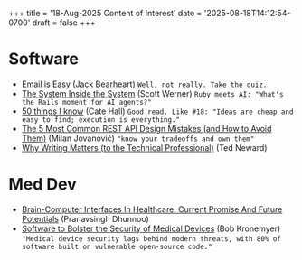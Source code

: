 +++
title = '18-Aug-2025 Content of Interest'
date = '2025-08-18T14:12:54-0700'
draft = false
+++


# Software

-   [Email is Easy](https://e-mail.wtf/) (Jack Bearheart)  `Well, not really. Take the quiz.`
-   [The System Inside the System](https://worksonmymachine.ai/p/the-system-inside-the-system) (Scott Werner) `Ruby meets AI: "What's the Rails moment for AI agents?"`
-   [50 things I know](https://usefulfictions.substack.com/p/50-things-i-know) (Cate Hall) `Good read. Like #18: "Ideas are cheap and easy to find; execution is everything."`
-   [The 5 Most Common REST API Design Mistakes (and How to Avoid Them)](https://www.milanjovanovic.tech/blog/the-5-most-common-rest-api-design-mistakes-and-how-to-avoid-them) (Milan Jovanović) `"know your tradeoffs and own them"`
-   [Why Writing Matters (to the Technical Professional)](http://blogs.newardassociates.com/blog/2025/why-writing-matters.html)
    (Ted Neward)


# Med Dev

-   [Brain-Computer Interfaces In Healthcare: Current Promise And Future Potentials](https://medicalfuturist.com/brain-computer-interfaces-in-healthcare-current-promise-and-future-potentials) (Pranavsingh Dhunnoo)
-   [Software to Bolster the Security of Medical Devices](https://www.google.com/url?rct=j&sa=t&url=https://www.mddionline.com/software/software-to-bolster-the-security-of-medical-devices&ct=ga&cd=CAIyGjdmYTYyZTUxM2FiM2QxMmY6Y29tOmVuOlVT&usg=AOvVaw2sEvRmAIQYPaqNlB7gc0J3)
    (Bob Kronemyer) `"Medical device security lags behind modern threats, with 80% of software built on vulnerable open-source code."`

